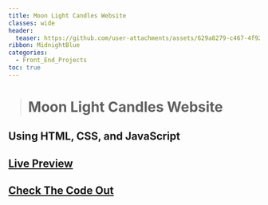 ```yaml
---
title: Moon Light Candles Website
classes: wide
header:
  teaser: https://github.com/user-attachments/assets/629a8279-c467-4f92-8bab-399fe80f2cf7
ribbon: MidnightBlue
categories:
  - Front_End_Projects
toc: true
---
```



> # Moon Light Candles Website
## Using HTML, CSS, and JavaScript

## [Live Preview](https://husseinadel7.github.io/Moon_Light_Candles/)
## [Check The Code Out](https://github.com/HusseinAdel7/Moon_Light_Candles)
